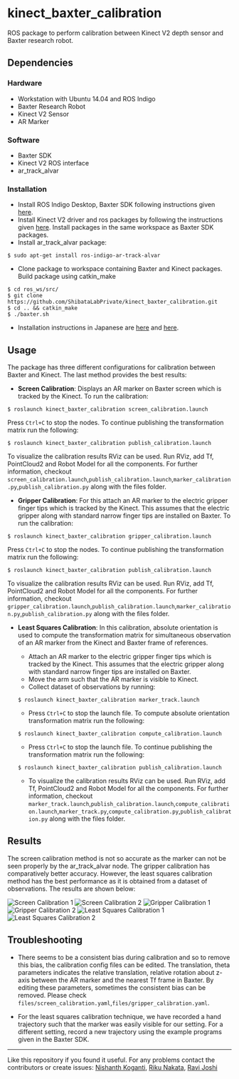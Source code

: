 # kinect_baxter_calibration

ROS package to perform calibration between Kinect V2 depth sensor and Baxter research robot.

## Dependencies

### Hardware
* Workstation with Ubuntu 14.04 and ROS Indigo
* Baxter Research Robot
* Kinect V2 Sensor
* AR Marker

### Software
* Baxter SDK
* Kinect V2 ROS interface
* ar_track_alvar

### Installation

* Install ROS Indigo Desktop, Baxter SDK following instructions given [here](http://sdk.rethinkrobotics.com/wiki/Workstation_Setup).
* Install Kinect V2 driver and ros packages by following the instructions given [here](https://github.com/code-iai/iai_kinect2). Install packages in the same workspace as Baxter SDK packages.
* Install ar_track_alvar package:
```
$ sudo apt-get install ros-indigo-ar-track-alvar
```
* Clone package to workspace containing Baxter and Kinect packages. Build package using catkin_make
```
$ cd ros_ws/src/
$ git clone https://github.com/ShibataLabPrivate/kinect_baxter_calibration.git
$ cd .. && catkin_make
$ ./baxter.sh
```
* Installation instructions in Japanese are [here](docs/HowToInstall.md) and [here](docs/HowToInstallROS.md).

## Usage

The package has three different configurations for calibration between Baxter and Kinect. The last method provides the best results:

* **Screen Calibration**: Displays an AR marker on Baxter screen which is tracked by the Kinect. To run the calibration:
```
$ roslaunch kinect_baxter_calibration screen_calibration.launch
```
Press `Ctrl+C` to stop the nodes. To continue publishing the transformation matrix run the following:
```
$ roslaunch kinect_baxter_calibration publish_calibration.launch
```
To visualize the calibration results RViz can be used. Run RViz, add Tf, PointCloud2 and Robot Model for all the components. For further information, checkout `screen_calibration.launch`,`publish_calibration.launch`,`marker_calibration.py`,`publish_calibration.py` along with the files folder.

* **Gripper Calibration**: For this attach an AR marker to the electric gripper finger tips which is tracked by the Kinect. This assumes that the electric gripper along with standard narrow finger tips are installed on Baxter. To run the calibration:
```
$ roslaunch kinect_baxter_calibration gripper_calibration.launch
```
Press `Ctrl+C` to stop the nodes. To continue publishing the transformation matrix run the following:
```
$ roslaunch kinect_baxter_calibration publish_calibration.launch
```
To visualize the calibration results RViz can be used. Run RViz, add Tf, PointCloud2 and Robot Model for all the components. For further information, checkout `gripper_calibration.launch`,`publish_calibration.launch`,`marker_calibration.py`,`publish_calibration.py` along with the files folder.

* **Least Squares Calibration**: In this calibration, absolute orientation is used to compute the transformation matrix for simultaneous observation of an AR marker from the Kinect and Baxter frame of references.

  * Attach an AR marker to the electric gripper finger tips which is tracked by the Kinect. This assumes that the electric gripper along with standard narrow finger tips are installed on Baxter.
  * Move the arm such that the AR marker is visible to Kinect.
  * Collect dataset of observations by running:
  ```
  $ roslaunch kinect_baxter_calibration marker_track.launch
  ```
  * Press `Ctrl+C` to stop the launch file. To compute absolute orientation transformation matrix run the following:
  ```
  $ roslaunch kinect_baxter_calibration compute_calibration.launch
  ```
  * Press `Ctrl+C` to stop the launch file. To continue publishing the transformation matrix run the following:
  ```
  $ roslaunch kinect_baxter_calibration publish_calibration.launch
  ```
  * To visualize the calibration results RViz can be used. Run RViz, add Tf, PointCloud2 and Robot Model for all the components. For further information, checkout `marker_track.launch`,`publish_calibration.launch`,`compute_calibration.launch`,`marker_track.py`,`compute_calibration.py`,`publish_calibration.py` along with the files folder.

## Results

The screen calibration method is not so accurate as the marker can not be seen properly by the ar_track_alvar node. The gripper calibration has comparatively better accuracy. However, the least squares calibration method has the best performance as it is obtained from a dataset of observations. The results are shown below:

![Screen Calibration 1](docs/screen_calibration_1.png)
![Screen Calibration 2](docs/screen_calibration_2.png)
![Gripper Calibration 1](docs/gripper_calibration_1.png)
![Gripper Calibration 2](docs/gripper_calibration_2.png)
![Least Squares Calibration 1](docs/least_squares_calibration_1.png)
![Least Squares Calibration 2](docs/least_squares_calibration_2.png)

## Troubleshooting

* There seems to be a consistent bias during calibration and so to remove this bias, the calibration config files can be edited. The translation, theta parameters indicates the relative translation, relative rotation about z-axis between the AR marker and the nearest Tf frame in Baxter. By editing these parameters, sometimes the consistent bias can be removed. Please check `files/screen_calibration.yaml`,`files/gripper_calibration.yaml`.

* For the least squares calibration technique, we have recorded a hand trajectory such that the marker was easily visible for our setting. For a different setting, record a new trajectory using the example programs given in the Baxter SDK.

---
Like this repository if you found it useful. For any problems contact the contributors or create issues:
[Nishanth Koganti](https://github.com/buntyke), [Riku Nakata](https://github.com/Riku-Nakata), [Ravi Joshi](https://github.com/ravijo)
